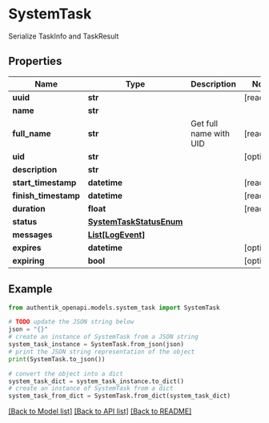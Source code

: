 # SystemTask

Serialize TaskInfo and TaskResult

## Properties

Name | Type | Description | Notes
------------ | ------------- | ------------- | -------------
**uuid** | **str** |  | [readonly] 
**name** | **str** |  | 
**full_name** | **str** | Get full name with UID | [readonly] 
**uid** | **str** |  | [optional] 
**description** | **str** |  | 
**start_timestamp** | **datetime** |  | [readonly] 
**finish_timestamp** | **datetime** |  | [readonly] 
**duration** | **float** |  | [readonly] 
**status** | [**SystemTaskStatusEnum**](SystemTaskStatusEnum.md) |  | 
**messages** | [**List[LogEvent]**](LogEvent.md) |  | 
**expires** | **datetime** |  | [optional] 
**expiring** | **bool** |  | [optional] 

## Example

```python
from authentik_openapi.models.system_task import SystemTask

# TODO update the JSON string below
json = "{}"
# create an instance of SystemTask from a JSON string
system_task_instance = SystemTask.from_json(json)
# print the JSON string representation of the object
print(SystemTask.to_json())

# convert the object into a dict
system_task_dict = system_task_instance.to_dict()
# create an instance of SystemTask from a dict
system_task_from_dict = SystemTask.from_dict(system_task_dict)
```
[[Back to Model list]](../README.md#documentation-for-models) [[Back to API list]](../README.md#documentation-for-api-endpoints) [[Back to README]](../README.md)



